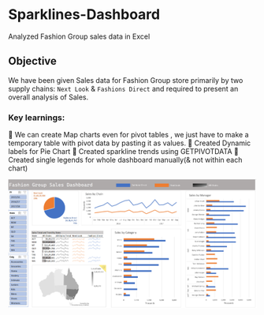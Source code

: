 # Sparklines-Dashboard
Analyzed Fashion Group sales data in Excel

## Objective
We have been given Sales data for Fashion Group store primarily by two supply chains: ``Next Look`` & ``Fashions Direct`` and required to present an overall analysis of Sales.

### Key learnings:
📌 We can create Map charts even for pivot tables , we just have to make a temporary table with pivot data by pasting it as values.
📌 Created Dynamic labels for Pie Chart 
📌 Created sparkline trends using GETPIVOTDATA 
📌 Created single legends for whole dashboard manually(& not within each chart)

![FG Sales Dashboard](https://github.com/manishankarjha/Sparklines-Dashboard/blob/main/FG%20Sales%20Dashboard.png)

